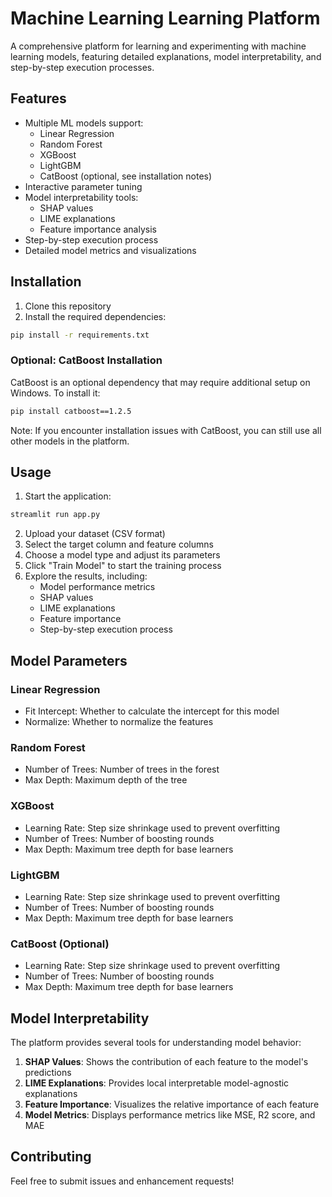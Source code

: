 # Machine Learning Learning Platform

A comprehensive platform for learning and experimenting with machine learning models, featuring detailed explanations, model interpretability, and step-by-step execution processes.

## Features

- Multiple ML models support:
  - Linear Regression
  - Random Forest
  - XGBoost
  - LightGBM
  - CatBoost (optional, see installation notes)
- Interactive parameter tuning
- Model interpretability tools:
  - SHAP values
  - LIME explanations
  - Feature importance analysis
- Step-by-step execution process
- Detailed model metrics and visualizations

## Installation

1. Clone this repository
2. Install the required dependencies:
```bash
pip install -r requirements.txt
```

### Optional: CatBoost Installation
CatBoost is an optional dependency that may require additional setup on Windows. To install it:
```bash
pip install catboost==1.2.5
```
Note: If you encounter installation issues with CatBoost, you can still use all other models in the platform.

## Usage

1. Start the application:
```bash
streamlit run app.py
```

2. Upload your dataset (CSV format)
3. Select the target column and feature columns
4. Choose a model type and adjust its parameters
5. Click "Train Model" to start the training process
6. Explore the results, including:
   - Model performance metrics
   - SHAP values
   - LIME explanations
   - Feature importance
   - Step-by-step execution process

## Model Parameters

### Linear Regression
- Fit Intercept: Whether to calculate the intercept for this model
- Normalize: Whether to normalize the features

### Random Forest
- Number of Trees: Number of trees in the forest
- Max Depth: Maximum depth of the tree

### XGBoost
- Learning Rate: Step size shrinkage used to prevent overfitting
- Number of Trees: Number of boosting rounds
- Max Depth: Maximum tree depth for base learners

### LightGBM
- Learning Rate: Step size shrinkage used to prevent overfitting
- Number of Trees: Number of boosting rounds
- Max Depth: Maximum tree depth for base learners

### CatBoost (Optional)
- Learning Rate: Step size shrinkage used to prevent overfitting
- Number of Trees: Number of boosting rounds
- Max Depth: Maximum tree depth for base learners

## Model Interpretability

The platform provides several tools for understanding model behavior:

1. **SHAP Values**: Shows the contribution of each feature to the model's predictions
2. **LIME Explanations**: Provides local interpretable model-agnostic explanations
3. **Feature Importance**: Visualizes the relative importance of each feature
4. **Model Metrics**: Displays performance metrics like MSE, R2 score, and MAE

## Contributing

Feel free to submit issues and enhancement requests! 